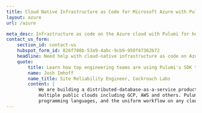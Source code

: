 ```yaml
---
title: Cloud Native Infrastructure as Code for Microsoft Azure with Pulumi
layout: azure
url: /azure

meta_desc: Infrastructure as code on the Azure cloud with Pulumi for huge productivity gains and a unified programming model for developers and operators.
contact_us_form:
    section_id: contact-us
    hubspot_form_id: 826f708b-53a9-4abc-9cb9-950f47362b72
    headline: Need help with cloud-native infrastructure as code on Azure?
    quote:
        title: Learn how top engineering teams are using Pulumi's SDK to create, deploy, and manage Azure resources.
        name: Josh Imhoff
        name_title: Site Reliability Engineer, Cockroach Labs
        content: |
            We are building a distributed-database-as-a-service product that runs on Kubernetes clusters across
            multiple public clouds including GCP, AWS and others. Pulumi's declarative model, the support for real
            programming languages, and the uniform workflow on any cloud make our SRE team much more efficient.
---
```

